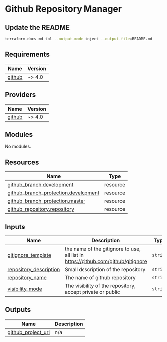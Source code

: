 # Github Repository Manager

## Update the README

```bash
terraform-docs md tbl --output-mode inject --output-file=README.md 
```

<!-- BEGIN_TF_DOCS -->
## Requirements

| Name | Version |
|------|---------|
| <a name="requirement_github"></a> [github](#requirement\_github) | ~> 4.0 |

## Providers

| Name | Version |
|------|---------|
| <a name="provider_github"></a> [github](#provider\_github) | ~> 4.0 |

## Modules

No modules.

## Resources

| Name | Type |
|------|------|
| [github_branch.development](https://registry.terraform.io/providers/integrations/github/latest/docs/resources/branch) | resource |
| [github_branch_protection.development](https://registry.terraform.io/providers/integrations/github/latest/docs/resources/branch_protection) | resource |
| [github_branch_protection.master](https://registry.terraform.io/providers/integrations/github/latest/docs/resources/branch_protection) | resource |
| [github_repository.repository](https://registry.terraform.io/providers/integrations/github/latest/docs/resources/repository) | resource |

## Inputs

| Name | Description | Type | Default | Required |
|------|-------------|------|---------|:--------:|
| <a name="input_gitignore_template"></a> [gitignore\_template](#input\_gitignore\_template) | the name of the gitignore to use, all list in https://github.com/github/gitignore | `string` | n/a | yes |
| <a name="input_repository_description"></a> [repository\_description](#input\_repository\_description) | Small description of the repository | `string` | n/a | yes |
| <a name="input_repository_name"></a> [repository\_name](#input\_repository\_name) | The name of github repository | `string` | n/a | yes |
| <a name="input_visibility_mode"></a> [visibility\_mode](#input\_visibility\_mode) | The visibility of the repository, accept private or public | `string` | n/a | yes |

## Outputs

| Name | Description |
|------|-------------|
| <a name="output_github_project_url"></a> [github\_project\_url](#output\_github\_project\_url) | n/a |
<!-- END_TF_DOCS -->